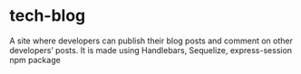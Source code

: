 # tech-blog
A site where developers can publish their blog posts and comment on other developers’ posts. It is made using Handlebars, Sequelize, express-session npm package
